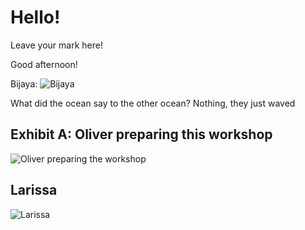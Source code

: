 # Hello!

Leave your mark here!

Good afternoon! 

Bijaya: ![Bijaya](https://i.pinimg.com/originals/f6/4c/11/f64c11375c568004b061007d2f1b8f8b.gif)

What did the ocean say to the other ocean? Nothing, they just waved
## Exhibit A: Oliver preparing this workshop
![Oliver preparing the workshop](https://media.giphy.com/media/unQ3IJU2RG7DO/giphy.gif)

## Larissa
![Larissa](https://media.giphy.com/media/xT8qBhrlNooHBYR9f2/giphy.gif)
